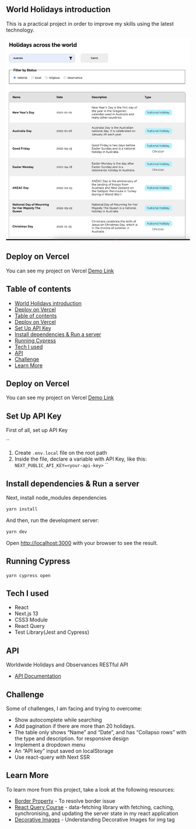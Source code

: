## World Holidays introduction

This is a practical project in order to improve my skills using the latest technology.

![desktop_preview](./public/desktop_demo.png)

## Deploy on Vercel

You can see my project on Vercel [Demo Link](https://world-holidays.vercel.app)

## Table of contents

- [World Holidays introduction](#world-holidays-introduction)
- [Deploy on Vercel](#deploy-on-vercel)
- [Table of contents](#table-of-contents)
- [Deploy on Vercel](#deploy-on-vercel-1)
- [Set Up API Key](#set-up-api-key)
- [Install dependencies \& Run a server](#install-dependencies--run-a-server)
- [Running Cypress](#running-cypress)
- [Tech I used](#tech-i-used)
- [API](#api)
- [Challenge](#challenge)
- [Learn More](#learn-more)

## Deploy on Vercel

You can see my project on Vercel [Demo Link](https://world-holidays.vercel.app)

## Set Up API Key

First of all, set up API Key

``
1. Create ``.env.local`` file on the root path
2. Inside the file, declare a variable with API Key, like this: ``NEXT_PUBLIC_API_KEY=<your-api-key>``
``

## Install dependencies & Run a server

Next, install node_modules dependencies

```bash
yarn install
```

And then, run the development server:

```bash
yarn dev
```

Open [http://localhost:3000](http://localhost:3000) with your browser to see the result.

## Running Cypress

```
yarn cypress open
```

## Tech I used

- React
- Next.js 13
- CSS3 Module
- React Query
- Test Library(Jest and Cypress)

## API

Worldwide Holidays and Observances RESTful API

- [API Documentation](https://calendarific.com/api-documentation)

## Challenge

Some of challenges, I am facing and trying to overcome:

- Show autocomplete while searching
- Add pagination if there are more than 20 holidays.
- The table only shows “Name” and “Date”, and has “Collapso rows” with the type and description. for responsive design
- Implement a dropdown menu
- An “API key” input saved on localStorage
- Use react-query with Next SSR

## Learn More

To learn more from this project, take a look at the following resources:

- [Border Property](https://stackoverflow.com/questions/628301/the-border-radius-property-and-border-collapsecollapse-dont-mix-how-can-i-use) - To resolve border issue
- [React Query Course](https://www.youtube.com/watch?v=NQULKpW6hK4) - data-fetching library with fetching, caching, synchronising, and updating the server state in my react application
- [Decorative Images](https://www.w3.org/WAI/tutorials/images/decorative/) - Understanding Decorative Images for img tag
